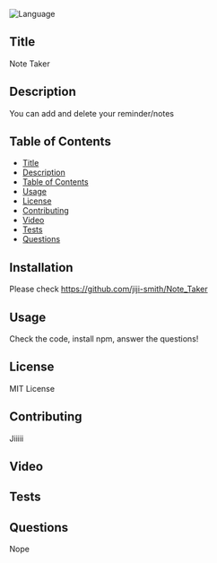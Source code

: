 ![Language](https://img.shields.io/github/languages/top/jiji-smith/Note_Taker)
## Title
Note Taker
## Description
You can add and delete your reminder/notes
## Table of Contents
* [Title](#title)
* [Description](#description)
* [Table of Contents](#table-of-contents)
* [Usage](#usage)
* [License](#license)
* [Contributing](#contributing)
* [Video](#video)
* [Tests](#tests)
* [Questions](#questions)

## Installation
Please check https://github.com/jiji-smith/Note_Taker
## Usage
Check the code, install npm, answer the questions!
## License
MIT License
## Contributing
Jiiiii
## Video

## Tests

## Questions
Nope
